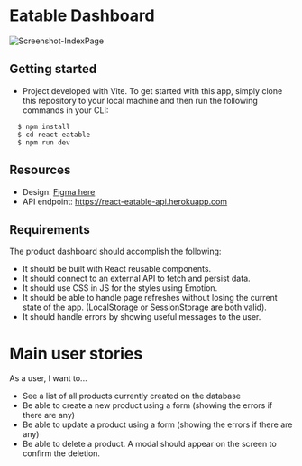 # Eatable Dashboard

![Screenshot-IndexPage](https://p-vvf5mjm.t4.n0.cdn.getcloudapp.com/items/bLuKKZvz/8dbdd5a3-7a51-480b-a061-33cc4dc8681d.png)

## Getting started

- Project developed with Vite. To get started with this app, simply clone this repository to your local machine and then run the following commands in your CLI:

```
  $ npm install
  $ cd react-eatable
  $ npm run dev
```

## Resources

- Design: [Figma here](https://www.figma.com/file/9iX52juOI5ZghyewK0svxO/Eatable?type=design&node-id=2569-152&t=dKDE0a7UcMRhDhv1-0)
- API endpoint: https://react-eatable-api.herokuapp.com

## Requirements

The product dashboard should accomplish the following:

- It should be built with React reusable components.
- It should connect to an external API to fetch and persist data.
- It should use CSS in JS for the styles using Emotion.
- It should be able to handle page refreshes without losing the current state of the app. (LocalStorage or SessionStorage are both valid).
- It should handle errors by showing useful messages to the user.

# Main user stories

As a user, I want to...

- See a list of all products currently created on the database
- Be able to create a new product using a form (showing the errors if there are any)
- Be able to update a product using a form (showing the errors if there are any)
- Be able to delete a product. A modal should appear on the screen to confirm the deletion.
